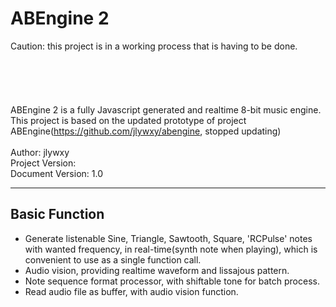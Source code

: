 # ABEngine 2

Caution: this project is in a working process that is having to be done.<br>
<br>
<br>
<br>
<br>
<br>
ABEngine 2 is a fully Javascript generated and realtime 8-bit music engine.<br>
This project is based on the updated prototype of project ABEngine(https://github.com/jlywxy/abengine, stopped updating)<br><br>
Author: jlywxy<br>
Project Version:<br>
Document Version: 1.0<br>
- --
## Basic Function
* Generate listenable Sine, Triangle, Sawtooth, Square, 'RCPulse' notes with wanted frequency, in real-time(synth note when playing), which is convenient to use as a single function call.
* Audio vision, providing realtime waveform and lissajous pattern.
* Note sequence format processor, with shiftable tone for batch process.
* Read audio file as buffer, with audio vision function.



